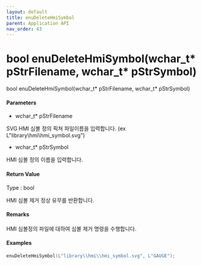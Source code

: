 ```yaml
---
layout: default
title: enuDeleteHmiSymbol
parent: Application API
nav_order: 43
---
```

# bool enuDeleteHmiSymbol\(wchar\_t\* pStrFilename, wchar\_t\* pStrSymbol\)

bool enuDeleteHmiSymbol\(wchar\_t\* pStrFilename, wchar\_t\* pStrSymbol\)

#### Parameters

* wchar\_t\* pStrFilename

SVG HMI 심볼 정의 픽쳐 파일이름을 입력합니다. \(ex L"library\hmi\hmi\_symbol.svg"\)

* wchar\_t\* pStrSymbol

HMI 심볼 정의 이름을 입력합니다.

#### Return Value

Type : bool

HMI 심볼 제거 정상 유무를 반환합니다.

#### Remarks

HMI 심볼정의 파일에 대하여 심볼 제거 명령을 수행합니다.

#### Examples

```cpp
enuDeleteHmiSymbol(L"library\\hmi\\hmi_symbol.svg", L"GAUGE");
```




